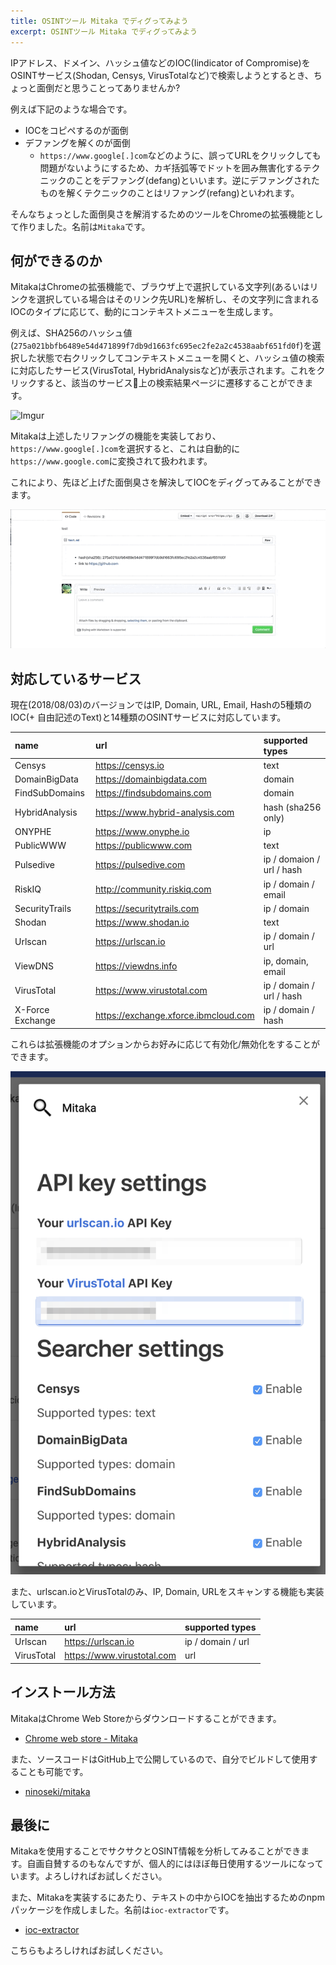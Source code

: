 ```yaml
---
title: OSINTツール Mitaka でディグってみよう
excerpt: OSINTツール Mitaka でディグってみよう
---
```


IPアドレス、ドメイン、ハッシュ値などのIOC(Iindicator of Compromise)をOSINTサービス(Shodan, Censys, VirusTotalなど)で検索しようとするとき、ちょっと面倒だと思うことってありませんか?

例えば下記のような場合です。

- IOCをコピペするのが面倒
- デファングを解くのが面倒
  - `https://www.google[.]com`などのように、誤ってURLをクリックしても問題がないようにするため、カギ括弧等でドットを囲み無害化するテクニックのことをデファング(defang)といいます。逆にデファングされたものを解くテクニックのことはリファング(refang)といわれます。

そんなちょっとした面倒臭さを解消するためのツールをChromeの拡張機能として作りました。名前は`Mitaka`です。

## 何ができるのか

MitakaはChromeの拡張機能で、ブラウザ上で選択している文字列(あるいはリンクを選択している場合はそのリンク先URL)を解析し、その文字列に含まれるIOCのタイプに応じて、動的にコンテキストメニューを生成します。

例えば、SHA256のハッシュ値(`275a021bbfb6489e54d471899f7db9d1663fc695ec2fe2a2c4538aabf651fd0f`)を選択した状態で右クリックしてコンテキストメニューを開くと、ハッシュ値の検索に対応したサービス(VirusTotal, HybridAnalysisなど)が表示されます。これをクリックすると、該当のサービス上の検索結果ページに遷移することができます。

![Imgur](https://i.imgur.com/PXxlxIj.png)

Mitakaは上述したリファングの機能を実装しており、`https://www.google[.]com`を選択すると、これは自動的に`https://www.google.com`に変換されて扱われます。

これにより、先ほど上げた面倒臭さを解決してIOCをディグってみることができます。

![gif](https://github.com/ninoseki/mitaka/blob/master/examples/2.gif?raw=true)

## 対応しているサービス

現在(2018/08/03)のバージョンではIP, Domain, URL, Email, Hashの5種類のIOC(+ 自由記述のText)と14種類のOSINTサービスに対応しています。

| name             | url                                  | supported types           |
|:-----------------|:-------------------------------------|:--------------------------|
| Censys           | https://censys.io                    | text                      |
| DomainBigData    | https://domainbigdata.com            | domain                    |
| FindSubDomains   | https://findsubdomains.com           | domain                    |
| HybridAnalysis   | https://www.hybrid-analysis.com      | hash (sha256 only)        |
| ONYPHE           | https://www.onyphe.io                | ip                        |
| PublicWWW        | https://publicwww.com                | text                      |
| Pulsedive        | https://pulsedive.com                | ip / domaion / url / hash |
| RiskIQ           | http://community.riskiq.com          | ip / domain / email       |
| SecurityTrails   | https://securitytrails.com           | ip / domain               |
| Shodan           | https://www.shodan.io                | text                      |
| Urlscan          | https://urlscan.io                   | ip / domain / url         |
| ViewDNS          | https://viewdns.info                 | ip, domain, email         |
| VirusTotal       | https://www.virustotal.com           | ip / domain / url / hash  |
| X-Force Exchange | https://exchange.xforce.ibmcloud.com | ip / domain / hash        |

これらは拡張機能のオプションからお好みに応じて有効化/無効化をすることができます。

![img](https://raw.githubusercontent.com/ninoseki/mitaka/master/examples/options.png)

また、urlscan.ioとVirusTotalのみ、IP, Domain, URLをスキャンする機能も実装しています。


| name       | url                        | supported types   |
|:-----------|:---------------------------|:------------------|
| Urlscan    | https://urlscan.io         | ip / domain / url |
| VirusTotal | https://www.virustotal.com | url               |

## インストール方法

MitakaはChrome Web Storeからダウンロードすることができます。

- [Chrome web store - Mitaka](https://chrome.google.com/webstore/detail/mitaka/bfjbejmeoibbdpfdbmbacmefcbannnbg)

また、ソースコードはGitHub上で公開しているので、自分でビルドして使用することも可能です。

- [ninoseki/mitaka](https://github.com/ninoseki/mitaka)


## 最後に

Mitakaを使用することでサクサクとOSINT情報を分析してみることができます。自画自賛するのもなんですが、個人的にはほぼ毎日使用するツールになっています。よろしければお試しください。

また、Mitakaを実装するにあたり、テキストの中からIOCを抽出するためのnpmパッケージを作成しました。名前は`ioc-extractor`です。

- [ioc-extractor](https://www.npmjs.com/package/ioc-extractor)

こちらもよろしければお試しください。
